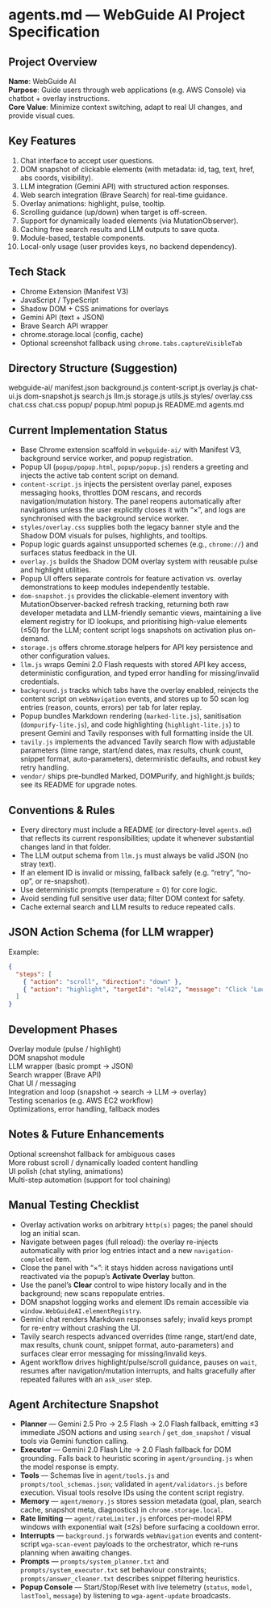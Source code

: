 # agents.md — WebGuide AI Project Specification

## Project Overview  
**Name**: WebGuide AI  
**Purpose**: Guide users through web applications (e.g. AWS Console) via chatbot + overlay instructions.  
**Core Value**: Minimize context switching, adapt to real UI changes, and provide visual cues.

## Key Features  
1. Chat interface to accept user questions.  
2. DOM snapshot of clickable elements (with metadata: id, tag, text, href, abs coords, visibility).  
3. LLM integration (Gemini API) with structured action responses.  
4. Web search integration (Brave Search) for real-time guidance.  
5. Overlay animations: highlight, pulse, tooltip.  
6. Scrolling guidance (up/down) when target is off-screen.  
7. Support for dynamically loaded elements (via MutationObserver).  
8. Caching free search results and LLM outputs to save quota.  
9. Module-based, testable components.  
10. Local-only usage (user provides keys, no backend dependency).

## Tech Stack  
- Chrome Extension (Manifest V3)  
- JavaScript / TypeScript  
- Shadow DOM + CSS animations for overlays  
- Gemini API (text + JSON)  
- Brave Search API wrapper  
- chrome.storage.local (config, cache)  
- Optional screenshot fallback using `chrome.tabs.captureVisibleTab`

## Directory Structure (Suggestion)  
webguide-ai/
manifest.json
background.js
content-script.js
overlay.js
chat-ui.js
dom-snapshot.js
search.js
llm.js
storage.js
utils.js
styles/
overlay.css
chat.css
chat.css
popup/
popup.html
popup.js
README.md
agents.md

## Current Implementation Status  
- Base Chrome extension scaffold in `webguide-ai/` with Manifest V3, background service worker, and popup registration.  
- Popup UI (`popup/popup.html`, `popup/popup.js`) renders a greeting and injects the active tab content script on demand.  
- `content-script.js` injects the persistent overlay panel, exposes messaging hooks, throttles DOM rescans, and records navigation/mutation history. The panel reopens automatically after navigations unless the user explicitly closes it with “×”, and logs are synchronised with the background service worker.  
- `styles/overlay.css` supplies both the legacy banner style and the Shadow DOM visuals for pulses, highlights, and tooltips.  
- Popup logic guards against unsupported schemes (e.g., `chrome://`) and surfaces status feedback in the UI.  
- `overlay.js` builds the Shadow DOM overlay system with reusable pulse and highlight utilities.  
- Popup UI offers separate controls for feature activation vs. overlay demonstrations to keep modules independently testable.  
- `dom-snapshot.js` provides the clickable-element inventory with MutationObserver-backed refresh tracking, returning both raw developer metadata and LLM-friendly semantic views, maintaining a live element registry for ID lookups, and prioritising high-value elements (≤50) for the LLM; content script logs snapshots on activation plus on-demand.  
- `storage.js` offers chrome.storage helpers for API key persistence and other configuration values.  
- `llm.js` wraps Gemini 2.0 Flash requests with stored API key access, deterministic configuration, and typed error handling for missing/invalid credentials.  
- `background.js` tracks which tabs have the overlay enabled, reinjects the content script on `webNavigation` events, and stores up to 50 scan log entries (reason, counts, errors) per tab for later replay.  
- Popup bundles Markdown rendering (`marked-lite.js`), sanitisation (`dompurify-lite.js`), and code highlighting (`highlight-lite.js`) to present Gemini and Tavily responses with full formatting inside the UI.  
- `tavily.js` implements the advanced Tavily search flow with adjustable parameters (time range, start/end dates, max results, chunk count, snippet format, auto-parameters), deterministic defaults, and robust key retry handling.  
- `vendor/` ships pre-bundled Marked, DOMPurify, and highlight.js builds; see its README for upgrade notes.

## Conventions & Rules  
- Every directory must include a README (or directory-level `agents.md`) that reflects its current responsibilities; update it whenever substantial changes land in that folder.  
- The LLM output schema from `llm.js` must always be valid JSON (no stray text).  
- If an element ID is invalid or missing, fallback safely (e.g. “retry”, “no-op”, or re-snapshot).  
- Use deterministic prompts (temperature = 0) for core logic.  
- Avoid sending full sensitive user data; filter DOM context for safety.  
- Cache external search and LLM results to reduce repeated calls.

## JSON Action Schema (for LLM wrapper)  
Example:
```json
{
  "steps": [
    { "action": "scroll", "direction": "down" },
    { "action": "highlight", "targetId": "el42", "message": "Click ‘Launch Instance’" }
  ]
}
```

## Development Phases  
Overlay module (pulse / highlight)  
DOM snapshot module  
LLM wrapper (basic prompt → JSON)  
Search wrapper (Brave API)  
Chat UI / messaging  
Integration and loop (snapshot → search → LLM → overlay)  
Testing scenarios (e.g. AWS EC2 workflow)  
Optimizations, error handling, fallback modes

## Notes & Future Enhancements  
Optional screenshot fallback for ambiguous cases  
More robust scroll / dynamically loaded content handling  
UI polish (chat styling, animations)  
Multi-step automation (support for tool chaining)

## Manual Testing Checklist  
- Overlay activation works on arbitrary `http(s)` pages; the panel should log an initial scan.  
- Navigate between pages (full reload): the overlay re-injects automatically with prior log entries intact and a new `navigation-completed` item.  
- Close the panel with “×”: it stays hidden across navigations until reactivated via the popup’s **Activate Overlay** button.  
- Use the panel’s **Clear** control to wipe history locally and in the background; new scans repopulate entries.  
- DOM snapshot logging works and element IDs remain accessible via `window.WebGuideAI.elementRegistry`.  
- Gemini chat renders Markdown responses safely; invalid keys prompt for re-entry without crashing the UI.  
- Tavily search respects advanced overrides (time range, start/end date, max results, chunk count, snippet format, auto-parameters) and surfaces clear error messaging for missing/invalid keys.  
- Agent workflow drives highlight/pulse/scroll guidance, pauses on `wait`, resumes after navigation/mutation interrupts, and halts gracefully after repeated failures with an `ask_user` step.  

## Agent Architecture Snapshot  
- **Planner** — Gemini 2.5 Pro → 2.5 Flash → 2.0 Flash fallback, emitting ≤3 immediate JSON actions and using `search` / `get_dom_snapshot` / visual tools via Gemini function calling.  
- **Executor** — Gemini 2.0 Flash Lite → 2.0 Flash fallback for DOM grounding. Falls back to heuristic scoring in `agent/grounding.js` when the model response is empty.  
- **Tools** — Schemas live in `agent/tools.js` and `prompts/tool_schemas.json`; validated in `agent/validators.js` before execution. Visual tools resolve IDs using the content script registry.  
- **Memory** — `agent/memory.js` stores session metadata (goal, plan, search cache, snapshot meta, diagnostics) in `chrome.storage.local`.  
- **Rate limiting** — `agent/rateLimiter.js` enforces per-model RPM windows with exponential wait (≤2s) before surfacing a cooldown error.  
- **Interrupts** — `background.js` forwards `webNavigation` events and content-script `wga-scan-event` payloads to the orchestrator, which re-runs planning when awaiting changes.  
- **Prompts** — `prompts/system_planner.txt` and `prompts/system_executor.txt` set behaviour constraints; `prompts/answer_cleaner.txt` describes snippet filtering heuristics.  
- **Popup Console** — Start/Stop/Reset with live telemetry (`status`, `model`, `lastTool`, `message`) by listening to `wga-agent-update` broadcasts.
